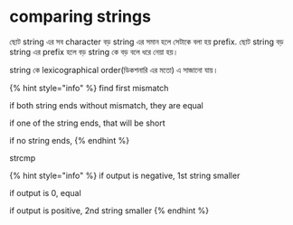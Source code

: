 # comparing strings

ছোট string এর সব character বড় string এর সমান হলে সেটাকে বলা হয় prefix. ছোট string বড় string এর prefix হলে বড় string কে বড় বলে ধরে নেয়া হয়।

string কে lexicographical order(ডিকশনারি এর মতো) এ সাজানো যায়।&#x20;

{% hint style="info" %}
find first mismatch

if both string ends without mismatch, they are equal

if one of the string ends, that will be short

if no string ends,&#x20;
{% endhint %}

strcmp&#x20;

{% hint style="info" %}
if output is negative, 1st string smaller

if output is 0, equal

if output is positive, 2nd string smaller
{% endhint %}
